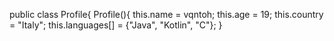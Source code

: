 public class Profile{
Profile(){
  this.name = vqntoh;
  this.age = 19;
  this.country = "Italy";
  this.languages[] = {"Java", "Kotlin", "C"};
}
